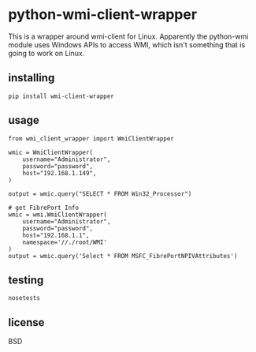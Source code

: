 # python-wmi-client-wrapper

This is a wrapper around wmi-client for Linux. Apparently the python-wmi module
uses Windows APIs to access WMI, which isn't something that is going to work on
Linux.

## installing

```
pip install wmi-client-wrapper
```

## usage

```
from wmi_client_wrapper import WmiClientWrapper

wmic = WmiClientWrapper(
    username="Administrator",
    password="password",
    host="192.168.1.149",
)

output = wmic.query("SELECT * FROM Win32_Processor")

# get FibrePort Info
wmic = wmi.WmiClientWrapper(
    username="Administrator",
    password="password",
    host="192.168.1.1",
    namespace='//./root/WMI'
)
output = wmic.query('Select * FROM MSFC_FibrePortNPIVAttributes')

```

## testing

```
nosetests
```

## license

BSD
